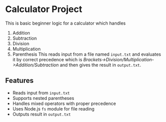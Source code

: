 # Calculator Project
This is basic beginner logic for a calculator which handles 
1. Addition
2. Subtraction
3. Division
4. Multiplication
5. Parenthesis
This reads input from a file named `input.txt` and evaluates it by correct precedence which is _Brackets->Division/Multiplication->Addition/Subtraction_ and then gives the result in `output.txt`.
## Features
- Reads input from `input.txt`
- Supports nested parentheses
- Handles mixed operators with proper precedence
- Uses Node.js `fs` module for file reading
- Outputs result in `output.txt`
